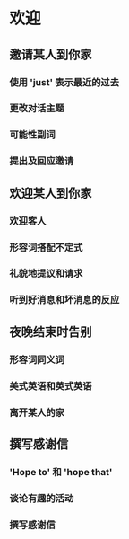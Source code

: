 # 欢迎

## 邀请某人到你家
### 使用 'just' 表示最近的过去
### 更改对话主题
### 可能性副词
### 提出及回应邀请

## 欢迎某人到你家
### 欢迎客人
### 形容词搭配不定式
### 礼貌地提议和请求
### 听到好消息和坏消息的反应

## 夜晚结束时告别
### 形容词同义词
### 美式英语和英式英语
### 离开某人的家

## 撰写感谢信
### 'Hope to' 和 'hope that'
### 谈论有趣的活动
### 撰写感谢信